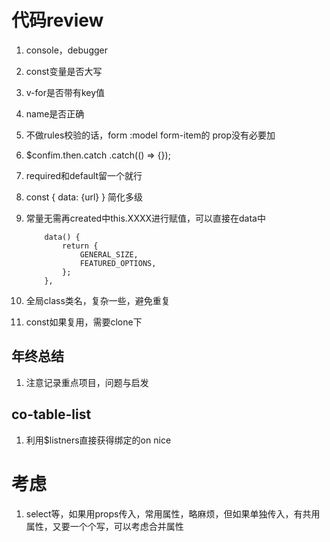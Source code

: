 # 代码review

1. console，debugger

2. const变量是否大写

3. v-for是否带有key值

4. name是否正确

5. 不做rules校验的话，form :model form-item的 prop没有必要加

6. $confim.then.catch   .catch(() => {});

7. required和default留一个就行

8. const { data: {url} } 简化多级

9. 常量无需再created中this.XXXX进行赋值，可以直接在data中

   ```
       data() {
           return {
               GENERAL_SIZE,
               FEATURED_OPTIONS,
           };
       },
   ```

10. 全局class类名，复杂一些，避免重复

11. const如果复用，需要clone下

## 年终总结

1. 注意记录重点项目，问题与启发





## co-table-list

1. 利用$listners直接获得绑定的on nice



# 考虑

1. select等，如果用props传入，常用属性，略麻烦，但如果单独传入，有共用属性，又要一个个写，可以考虑合并属性